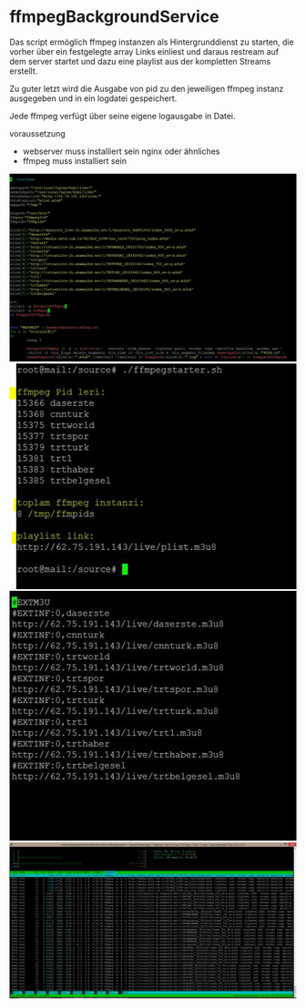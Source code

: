 # ffmpegBackgroundService

Das script ermöglich ffmpeg instanzen als Hintergrunddienst zu starten, die vorher über ein festgelegte array Links einliest und daraus restream auf dem server startet und dazu eine playlist aus der kompletten Streams erstellt.

Zu guter letzt wird die Ausgabe von pid zu den jeweiligen ffmpeg instanz ausgegeben und in ein logdatei gespeichert.

Jede ffmpeg verfügt über seine eigene logausgabe in Datei.

voraussetzung
- webserver muss installiert sein nginx oder ähnliches
- ffmpeg muss installiert sein

<img src="ffmpeg-starter1_aysad_koaznoglu.JPG" />
<img src="ffmpeg-starter_info_aysad_koaznoglu.JPG" />
<img src="ffmpeg-starter_auto_playlist_aysad_koaznoglu.JPG" />
<img src="ffmpeg_7instance.JPG" />

